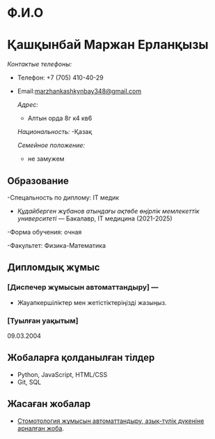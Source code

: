 # Ф.И.О
# Қашқынбай Маржан Ерланқызы

*Контактые телефоны:*
- Телефон: +7 (705) 410-40-29
- Email:marzhankashkynbay348@gmail.com


  *Адрес:*
  - Алтын орда 8г к4 кв6

 
  *Национальность:*
  -Қазақ


   *Семейное положение:*
  - не замужем 


## Образование
-Спецальность по диплому: IT медик
- *Құдайберген жұбанов атындағы ақтөбе өңірлік мемлекеттік университеті* — Бакалавр, IT медицина (2021-2025)
  
-Форма обучения: очная

-Факультет: Физика-Математика

## Дипломдық жұмыс
### [Диспечер жұмысын автоматтандыру] — 
- Жауапкершіліктер мен жетістіктеріңізді жазыңыз.

### [Туылған уақытым] 
09.03.2004

## Жобаларға қолданылған тілдер
- Python, JavaScript, HTML/CSS
- Git, SQL

## Жасаған жобалар
- [Стомотология жұмысын автоматтандыру, азық-түлік дүкеніне арналған жоба](сілтеме).
